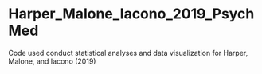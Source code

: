 # Harper_Malone_Iacono_2019_PsychMed
Code used conduct statistical analyses and data visualization for Harper, Malone, and Iacono (2019)
